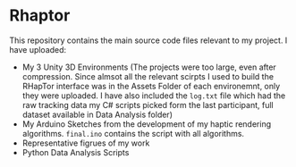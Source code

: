 # Rhaptor

This repository contains the main source code files relevant to my project. I have uploaded:

* My 3 Unity 3D Environments (The projects were too large, even after compression. Since almsot all the relevant scirpts I used to build the RHapTor interface was in the Assets Folder of each environemnt, only they were uploaded. I have also included the `log.txt` file which had the raw tracking data my C# scripts picked form the last participant, full dataset available in Data Analysis folder)
* My Arduino Sketches from the development of my haptic rendering algorithms. `final.ino` contains the script with all algorithms.
* Representative figrues of my work
* Python Data Analysis Scripts